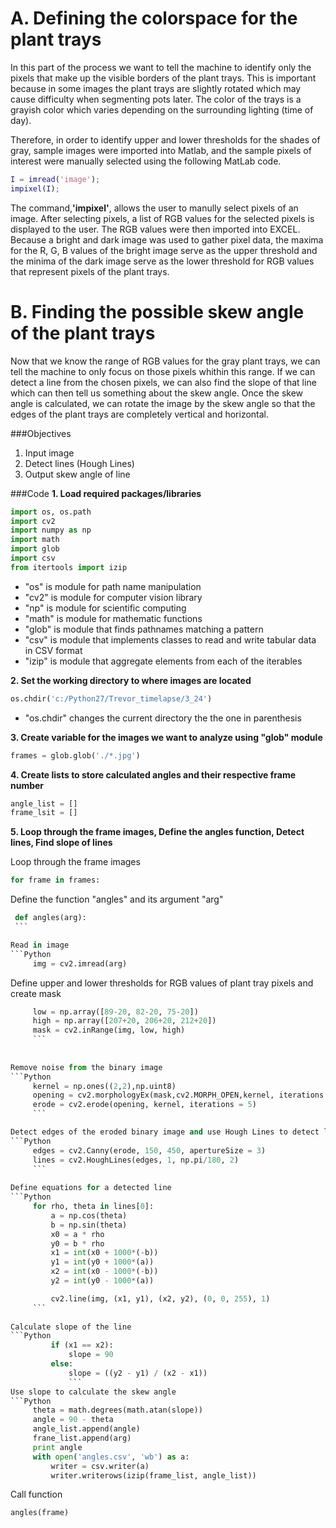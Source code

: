 # A. Defining the colorspace for the plant trays

In this part of the process we want to tell the machine to identify only the pixels that make up the visible borders of the plant trays. This is important because in some images the plant trays are slightly rotated which may cause difficulty when segmenting pots later. The color of the trays is a grayish color which varies depending on the surrounding lighting (time of day).

Therefore, in order to identify upper and lower thresholds for the shades of gray, sample images were imported into Matlab, and the sample pixels of interest were manually selected using the following MatLab code.
```matlab
I = imread('image');
impixel(I);
```
The command,**'impixel'**, allows the user to manully select pixels of an image. After selecting pixels, a list of RGB values for the selected pixels is displayed to the user. The RGB values were then imported into EXCEL. Because a bright and dark image was used to gather pixel data, the maxima for the R, G, B values of the bright image serve as the upper threshold and the minima of the dark image serve as the lower threshold for RGB values that represent pixels of the plant trays.

# B. Finding the possible skew angle of the plant trays

Now that we know the range of RGB values for the gray plant trays, we can tell the machine to only focus on those pixels whithin this range. If we can detect a line from the chosen pixels, we can also find the slope of that line which can then tell us something about the skew angle. Once the skew angle is calculated, we can rotate the image by the skew angle so that the edges of the plant trays are completely vertical and horizontal.

###Objectives
1. Input image
2. Detect lines (Hough Lines)
2. Output skew angle of line

###Code
**1. Load required packages/libraries**
```Python
import os, os.path
import cv2
import numpy as np
import math
import glob
import csv
from itertools import izip
```

* "os" is module for path name manipulation
* "cv2" is module for computer vision library
* "np" is module for scientific computing
* "math" is module for mathematic functions
* "glob" is module that finds pathnames matching a pattern
* "csv" is module that implements classes to read and write tabular data in CSV format
* "izip" is module that aggregate elements from each of the iterables

**2. Set the working directory to where images are located**
```Python
os.chdir('c:/Python27/Trevor_timelapse/3_24')
```
* "os.chdir" changes the current directory the the one in parenthesis

**3. Create variable for the images we want to analyze using "glob" module**
```Python
frames = glob.glob('./*.jpg')
```
**4. Create lists to store calculated angles and their respective frame number**
```Python
angle_list = []
frame_lsit = []
```
**5. Loop through the frame images, Define the angles function, Detect lines, Find slope of lines**

Loop through the frame images
```Bash
for frame in frames:
```
Define the function "angles" and its argument "arg"   
   ```Python
    def angles(arg):
    ```
   
   Read in image
   ```Python
        img = cv2.imread(arg)
   ```
        
   Define upper and lower thresholds for RGB values of plant tray pixels and create mask
   ```Python
        low = np.array([89-20, 82-20, 75-20])
        high = np.array([207+20, 206+20, 212+20])
        mask = cv2.inRange(img, low, high)
        ```
        
        
  Remove noise from the binary image
   ```Python
        kernel = np.ones((2,2),np.uint8)
        opening = cv2.morphologyEx(mask,cv2.MORPH_OPEN,kernel, iterations = 4)
        erode = cv2.erode(opening, kernel, iterations = 5)
        ```
  
  Detect edges of the eroded binary image and use Hough Lines to detect lines from the edges
 ```Python
        edges = cv2.Canny(erode, 150, 450, apertureSize = 3)
        lines = cv2.HoughLines(edges, 1, np.pi/180, 2)
        ```
        
   Define equations for a detected line
 ```Python
        for rho, theta in lines[0]:
            a = np.cos(theta)
            b = np.sin(theta)
            x0 = a * rho
            y0 = b * rho
            x1 = int(x0 + 1000*(-b))
            y1 = int(y0 + 1000*(a))
            x2 = int(x0 - 1000*(-b))
            y2 = int(y0 - 1000*(a))

            cv2.line(img, (x1, y1), (x2, y2), (0, 0, 255), 1) 
        ```
            
   Calculate slope of the line
   ```Python
            if (x1 == x2):
                slope = 90
            else:
                slope = ((y2 - y1) / (x2 - x1))
                ```
   Use slope to calculate the skew angle     
   ```Python     
        theta = math.degrees(math.atan(slope))
        angle = 90 - theta
        angle_list.append(angle)
        frane_list.append(arg)
        print angle
        with open('angles.csv', 'wb') as a:
        	writer = csv.writer(a)
            writer.writerows(izip(frame_list, angle_list))
```
Call function
```Python
angles(frame)
```



